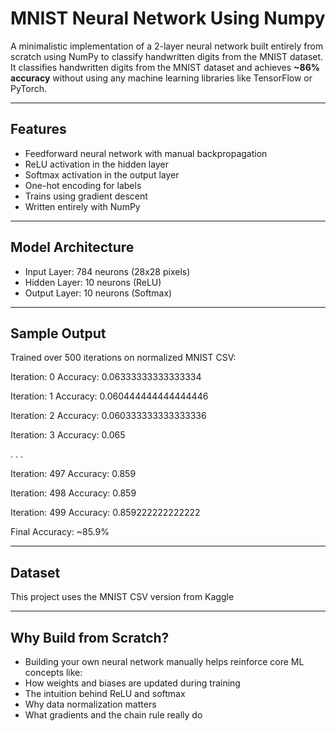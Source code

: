 # MNIST Neural Network Using Numpy
A minimalistic implementation of a 2-layer neural network built entirely from scratch using NumPy to classify handwritten digits from the MNIST dataset.
It classifies handwritten digits from the MNIST dataset and achieves **~86% accuracy** without using any machine learning libraries like TensorFlow or PyTorch.

---

## Features

- Feedforward neural network with manual backpropagation
- ReLU activation in the hidden layer
- Softmax activation in the output layer
- One-hot encoding for labels
- Trains using gradient descent
- Written entirely with NumPy

---

## Model Architecture

- Input Layer: 784 neurons (28x28 pixels)
- Hidden Layer: 10 neurons (ReLU)
- Output Layer: 10 neurons (Softmax)

---

## Sample Output

Trained over 500 iterations on normalized MNIST CSV:

Iteration:  0
Accuracy: 0.06333333333333334

Iteration:  1
Accuracy: 0.060444444444444446

Iteration:  2
Accuracy: 0.060333333333333336

Iteration:  3
Accuracy: 0.065

.
.
.

Iteration:  497
Accuracy: 0.859

Iteration:  498
Accuracy: 0.859

Iteration:  499
Accuracy: 0.859222222222222

Final Accuracy: ~85.9%

---

 ## Dataset
 
This project uses the MNIST CSV version from Kaggle

---

 ## Why Build from Scratch?
 
- Building your own neural network manually helps reinforce core ML concepts like:
- How weights and biases are updated during training
- The intuition behind ReLU and softmax
- Why data normalization matters
- What gradients and the chain rule really do
